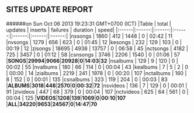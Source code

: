
## SITES UPDATE REPORT

######on Sun Oct 06 2013 19:23:31 GMT+0700 (ICT)
|Table | total | updates | inserts | failures | duration | speed|
|:------|:------:|:------:|:------:|:------:|:------:|:------:|
|nssongs | 1860 | 412 | 1448 | 0 | 02:42 | 11
|nvsongs | 1279 | 656 | 623 | 0 | 01:45 | 12
|kesongs | 232 | 129 | 103 | 0 | 00:19 | 12
|zisongs | 18695 | 4938 | 13757 | 0 | 06:58 | 45
|nctsongs | 4182 | 725 | 3457 | 0 | 01:12 | 58
|csnsongs | 3746 | 2206 | 1540 | 0 | 01:06 | 57
|**SONGS**|**29994**|**9066**|**20928**|**0**|**14:03**|**32**
|nsalbums | 129 | 9 | 120 | 0 | 00:02 | 55
|nvalbums | 180 | 66 | 114 | 0 | 00:04 | 43
|kealbums | 7 | 5 | 2 | 0 | 00:00 | 14
|zialbums | 2219 | 241 | 1978 | 0 | 00:20 | 107
|nctalbums | 160 | 8 | 152 | 0 | 00:01 | 135
|csnalbums | 323 | 119 | 204 | 0 | 00:03 | 83
|**ALBUMS**|**3018**|**448**|**2570**|**0**|**00:32**|**72**
|nsvideos | 136 | 7 | 129 | 0 | 00:01 | 91
|zivideos | 447 | 68 | 379 | 0 | 00:04 | 107
|nctvideos | 625 | 64 | 561 | 0 | 00:04 | 125
|**VIDEOS**|**1208**|**139**|**1069**|**0**|**00:10**|**107**
|**ALL**|**34220**|**9653**|**24567**|**0**|**14:47**|**70**

